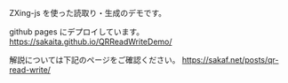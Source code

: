 ZXing-js を使った読取り・生成のデモです。

github pages にデプロイしています。  
https://sakaita.github.io/QRReadWriteDemo/


解説については下記のページをご確認ください。
https://sakaf.net/posts/qr-read-write/